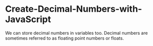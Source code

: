 # Create-Decimal-Numbers-with-JavaScript


We can store decimal numbers in variables too.
Decimal numbers are sometimes referred to as floating point numbers or floats.
